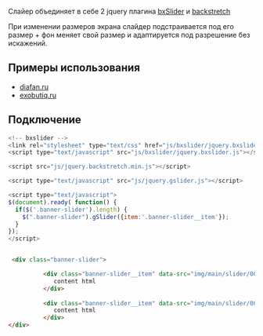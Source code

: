 Слайер объединяет в себе 2 jquery плагина [bxSlider](http://bxslider.com/) и [backstretch](http://srobbin.com/jquery-plugins/backstretch/) 

При изменении размеров экрана слайдер подстраивается под его размер + фон меняет свой размер и адаптируется под разрешение без искажений.

## Примеры использования
- [diafan.ru](http://diafan.ru/)
- [exobutiq.ru](http://exobutiq.ru/)

## Подключение
```js
<!-- bxslider -->
<link rel="stylesheet" type="text/css" href="js/bxslider/jquery.bxslider.css" media="screen" />
<script type="text/javascript" src="js/bxslider/jquery.bxslider.js"></script>

<script src="js/jquery.backstretch.min.js"></script>

<script type="text/javascript" src="js/jquery.gslider.js"></script>

<script type="text/javascript">
$(document).ready( function() {
  if($('.banner-slider').length) {
    $(".banner-slider").gSlider({item:'.banner-slider__item'});
  }
});
</script>
```
```html

 <div class="banner-slider">

          <div class="banner-slider__item" data-src="img/main/slider/001.jpg">
             content html
          </div>
          
          <div class="banner-slider__item" data-src="img/main/slider/002.jpg">
             content html
          </div>
</div>
```
